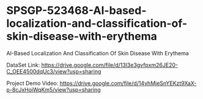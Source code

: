 # SPSGP-523468-AI-based-localization-and-classification-of-skin-disease-with-erythema
AI-Based Localization And Classification Of Skin Disease With Erythema

DataSet Link: https://drive.google.com/file/d/13l3e3gvfpxm26JE20-C_OEE4500dqUc3/view?usp=sharing


Project Demo Video: https://drive.google.com/file/d/14vhMjeSnYEKzt9XaX-p-8cJxHoiWqKm5/view?usp=sharing
